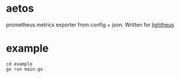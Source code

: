 # aetos
prometheus metrics exporter from config + json. Written for [lightheus](https://github.com/ppp225/lightheus)

# example
```
cd example
go run main.go
```
